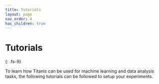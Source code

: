 ```yaml
---
title: Tutorials
layout: page
nav_order: 4
has_children: true
---
```


# Tutorials
{: .fs-9}

To learn how Titanis can be used for machine learning and data analysis tasks, the following tutorials can be followed to setup your experiments.